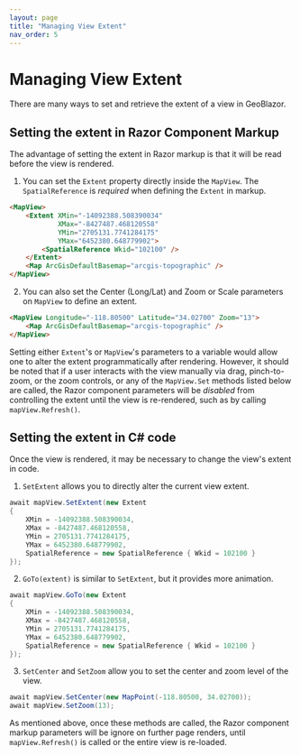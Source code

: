 ```yaml
---
layout: page
title: "Managing View Extent"
nav_order: 5
---
```


# Managing View Extent

There are many ways to set and retrieve the extent of a view in GeoBlazor.

## Setting the extent in Razor Component Markup

The advantage of setting the extent in Razor markup is that it will be read
before the view is rendered.

1. You can set the `Extent` property directly inside the `MapView`. The `SpatialReference` is _required_ when defining
   the `Extent` in markup.

```html
<MapView>
    <Extent XMin="-14092388.508390034"
            XMax="-8427487.468120558"
            YMin="2705131.7741284175"
            YMax="6452380.648779902">
        <SpatialReference Wkid="102100" />
    </Extent>
    <Map ArcGisDefaultBasemap="arcgis-topographic" />
</MapView>
```

2. You can also set the Center (Long/Lat) and Zoom or Scale parameters on `MapView` to define an extent.

```html
<MapView Longitude="-118.80500" Latitude="34.02700" Zoom="13">
    <Map ArcGisDefaultBasemap="arcgis-topographic" />
</MapView>
```

Setting either `Extent`'s or `MapView`'s parameters to a variable would allow one to alter the extent programmatically
after rendering. However, it should be noted that if a user interacts with the view manually via drag, pinch-to-zoom,
or the zoom controls, or any of the `MapView.Set` methods listed below are called, the Razor component parameters will
be _disabled_ from controlling the extent until the view is re-rendered, such as by calling `mapView.Refresh()`.

## Setting the extent in C# code

Once the view is rendered, it may be necessary to change the view's extent in code.

1. `SetExtent` allows you to directly alter the current view extent.

```csharp
await mapView.SetExtent(new Extent
{
    XMin = -14092388.508390034,
    XMax = -8427487.468120558,
    YMin = 2705131.7741284175,
    YMax = 6452380.648779902,
    SpatialReference = new SpatialReference { Wkid = 102100 }
});
```

2. `GoTo(extent)` is similar to `SetExtent`, but it provides more animation.

```csharp
await mapView.GoTo(new Extent
{
    XMin = -14092388.508390034,
    XMax = -8427487.468120558,
    YMin = 2705131.7741284175,
    YMax = 6452380.648779902,
    SpatialReference = new SpatialReference { Wkid = 102100 }
});
```

3. `SetCenter` and `SetZoom` allow you to set the center and zoom level of the view.

```csharp
await mapView.SetCenter(new MapPoint(-118.80500, 34.02700));
await mapView.SetZoom(13);
```

As mentioned above, once these methods are called, the Razor component markup parameters will be ignore on further
page renders, until `mapView.Refresh()` is called or the entire view is re-loaded.